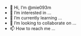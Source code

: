 - 👋 Hi, I’m @mie093m
- 👀 I’m interested in ...
- 🌱 I’m currently learning ...
- 💞️ I’m looking to collaborate on ...
- 📫 How to reach me ...

<!---
mie093m/mie093m is a ✨ special ✨ repository because its `README.md` (this file) appears on your GitHub profile.
You can click the Preview link to take a look at your changes.
--->
